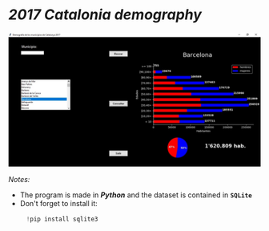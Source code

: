 # *2017 Catalonia demography*

![](Presentacion.jpg)

*Notes:*
- The program  is made in ***Python*** and the dataset is contained in **`SQLite`** 
- Don't forget to install it:
```Python
     !pip install sqlite3
  ```



